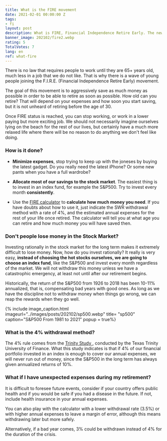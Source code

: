 ```yaml
---
title: What is the FIRE movement
date: 2021-02-01 00:00:00 Z
tags:
- fi
layout: post
description: What is FIRE, Financial Independence Retire Early. The new financial movement.
banner_image: 202102/fire2.webp
rating: 5
TotalVotes: 7
lang: en
ref: what-fire
---
```


There is no law that requires people to work until they are 65+ years old, much less in a job that we do not like. That is why there is a wave of young people joining the F.I.R.E. (Financial Independence Retire Early) movement.

<!--more-->

The goal of this movement is to aggressively save as much money as possible in order to be able to retire as soon as possible. How old can you retire? That will depend on your expenses and how soon you start saving, but it is not unheard of retiring before the age of 30.

Once FIRE status is reached, you can stop working, or work in a lower paying but more exciting job. We should not necessarily imagine ourselves lying on the beach for the rest of our lives, but certainly have a much more relaxed life where there will be no reason to do anything we don't feel like doing.

### How is it done?

- **Minimize expenses**, stop trying to keep up with the joneses by buying the latest gadget. Do you really need the latest iPhone? Or some new pants when you have a full wardrobe?

- **Allocate most of our savings to the stock market**. The easiest thing is to invest in an index fund, for example the S&P500. Try to invest every month **consistently**.

- Use the [FIRE calculator](/en/fire-calculator/) to **calculate how much money you need**. If you have doubts about how to use it, just indicate the SWR withdrawal method with a rate of 4%, and the estimated annual expenses for the rest of your life once retired. The calculator will tell you at what age you can retire and how much money you will have saved then.


### Don't people lose money in the Stock Market?

Investing rationally in the stock market for the long term makes it extremely difficult to lose money. Now, how do you invest rationally? It really is very easy, **instead of choosing the hot stocks ourselves, we are going to choose an index fund**, like the S&P500 and invest every month regardless of the market. We will not withdraw this money unless we have a catastrophic emergency, at least not until after our retirement begins.

Historically, the return of the S&P500 from 1926 to 2018 has been 10-11% annualized, that is, compensating bad years with good ones. As long as we have the discipline not to withdraw money when things go wrong, we can reap the rewards when they go well.

{% include image_caption.html imageurl="../images/posts/202102/sp500.webp" title= "sp500" caption="S&P500 From 1981 to 2021" popup = true%}

### What is the 4% withdrawal method?

The 4% rule comes from the <a rel="nofollow" href="https://en.wikipedia.org/wiki/Trinity_study"> Trinity Study </a>, conducted by the Texas Trinity University of Finance. What this study indicates is that if 4% of our financial portfolio invested in an index is enough to cover our annual expenses, we will never run out of money, since the S&P500 in the long term has always given annualized returns of 10%.

### What if I have unexpected expenses during my retirement?

It is difficult to foresee future events, consider if your country offers public health and if you would be safe if you had a disease in the future. If not, include health insurance in your annual expenses.

You can also play with the calculator with a lower withdrawal rate (3.5%) or with higher annual expenses to leave a margin of error, although this means withdrawing later but more safely.

Alternatively, if a bad year comes, 3% could be withdrawn instead of 4% for the duration of the crisis. 